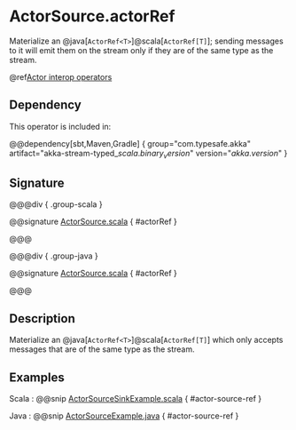 # ActorSource.actorRef

Materialize an @java[`ActorRef<T>`]@scala[`ActorRef[T]`]; sending messages to it will emit them on the stream only if they are of the same type as the stream.

@ref[Actor interop operators](../index.md#actor-interop-operators)

## Dependency

This operator is included in:

@@dependency[sbt,Maven,Gradle] {
  group="com.typesafe.akka"
  artifact="akka-stream-typed_$scala.binary_version$"
  version="$akka.version$"
}

## Signature

@@@div { .group-scala }

@@signature [ActorSource.scala](/akka-stream-typed/src/main/scala/akka/stream/typed/scaladsl/ActorSource.scala) { #actorRef }

@@@

@@@div { .group-java }

@@signature [ActorSource.scala](/akka-stream-typed/src/main/scala/akka/stream/typed/javadsl/ActorSource.scala) { #actorRef }

@@@

## Description

Materialize an @java[`ActorRef<T>`]@scala[`ActorRef[T]`] which only accepts messages that are of the same type as the stream.

## Examples

Scala
:  @@snip [ActorSourceSinkExample.scala](/akka-stream-typed/src/test/scala/docs/akka/stream/typed/ActorSourceSinkExample.scala) { #actor-source-ref }

Java
:  @@snip [ActorSourceExample.java](/akka-stream-typed/src/test/java/docs/akka/stream/typed/ActorSourceExample.java) { #actor-source-ref }
